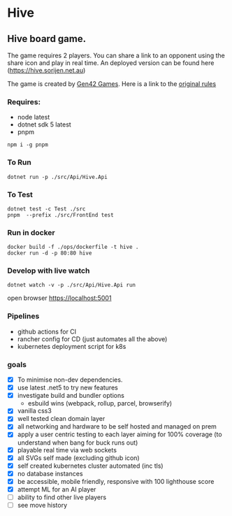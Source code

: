 # Hive

## Hive board game.
The game requires 2 players. You can share a link to an opponent using the share icon and play in real time. An deployed version can be found here (https://hive.sorijen.net.au)

The game is created by [Gen42 Games](http://gen42.com/). Here is a link to the [original rules](https://www.gen42.com/download/rules/hive/Hive_English_Rules.pdf)

### Requires:
- node latest
- dotnet sdk 5 latest
- pnpm 

```
npm i -g pnpm  
```

### To Run
```
dotnet run -p ./src/Api/Hive.Api
```

### To Test
```
dotnet test -c Test ./src
pnpm  --prefix ./src/FrontEnd test
```

### Run in docker
```
docker build -f ./ops/dockerfile -t hive .
docker run -d -p 80:80 hive
```

### Develop with live watch
```
dotnet watch -v -p ./src/Api/Hive.Api run
```

open browser [https://localhost:5001](https://localhost:5001)


### Pipelines
* github actions for CI
* rancher config for CD (just automates all the above)
* kubernetes deployment script for k8s

### goals
- [x] To minimise non-dev dependencies.
- [x] use latest .net5 to try new features
- [x] investigate build and bundler options
    - esbuild wins (webpack, rollup, parcel, browserify)
- [x] vanilla css3
- [x] well tested clean domain layer
- [x] all networking and hardware to be self hosted and managed on prem
- [x] apply a user centric testing to each layer aiming for 100% coverage (to understand when bang for buck runs out)
- [x] playable real time via web sockets
- [x] all SVGs self made (excluding github icon)
- [x] self created kubernetes cluster automated (inc tls)
- [x] no database instances
- [x] be accessible, mobile friendly, responsive with 100 lighthouse score
- [x] attempt ML for an AI player
- [ ] ability to find other live players
- [ ] see move history
